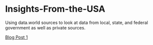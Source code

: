 # Insights-From-the-USA
Using data.world sources to look at data from local, state, and federal government as well as private sources.

[Blog Post 1](https://www.stoltzmaniac.com/us-immigration-enforcement-part-1/?utm_campaign=github_readme)